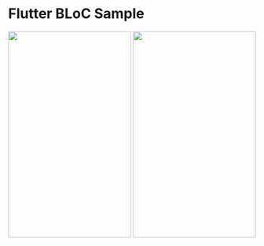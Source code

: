 # Flutter BLoC Sample
<img src=https://user-images.githubusercontent.com/56589369/93573241-8d106680-f99f-11ea-8786-af08c9b7d504.png height="420" width="250"> <img src=https://user-images.githubusercontent.com/56589369/93573243-8e419380-f99f-11ea-8cc1-f0a3b3f9d79d.png height="420" width="250">
